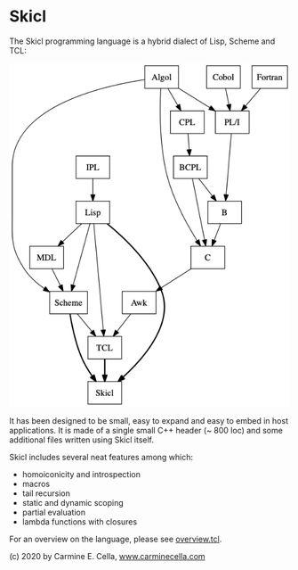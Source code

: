 # Skicl

The Skicl programming language is a hybrid dialect of Lisp, Scheme and TCL: 

![Genealogy](docs/skicl_anchestors.png)

It has been designed to be small, easy to expand and easy to embed in host applications. It is made of a single small C++ header (~ 800 loc) and some additional files written using Skicl itself.

Skicl includes several neat features among which:

* homoiconicity and introspection
* macros
* tail recursion
* static and dynamic scoping
* partial evaluation
* lambda functions with closures

For an overview on the language, please see [overview.tcl](examples/overview.tcl).

(c) 2020 by Carmine E. Cella, www.carminecella.com
